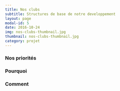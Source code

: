 ```yaml
---
title: Nos clubs
subtitle: Structures de base de notre developpement
layout: page
modal-id: 5
date: 2016-10-24
img: nos-clubs-thumbnail.jpg
thumbnail: nos-clubs-thumbnail.jpg
category: projet
---
```


### Nos priorités


### Pourquoi


### Comment
